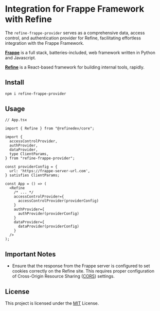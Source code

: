 # Integration for Frappe Framework with Refine

The `refine-frappe-provider` serves as a comprehensive data, access control, and authentication provider for Refine, facilitating effortless integration with the Frappe Framework.

**[Frappe](https://frappeframework.com)** is a full stack, batteries-included, web framework written in Python and Javascript.

**[Refine](https://refine.dev)** is a React-based framework for building internal tools, rapidly.

## Install

```bash
npm i refine-frappe-provider
```

## Usage

```tsx
// App.tsx

import { Refine } from "@refinedev/core";

import {
  accessControlProvider,
  authProvider,
  dataProvider,
  type ClientParams,
} from "refine-frappe-provider";

const providerConfig = {
  url: 'https://frappe-server-url.com',
} satisfies ClientParams;

const App = () => (
  <Refine
    /* ... */
    accessControlProvider={
      accessControlProvider(providerConfig)
    }
    authProvider={
      authProvider(providerConfig)
    }
    dataProvider={
      dataProvider(providerConfig)
    }
  />
);
```

## Important Notes

- Ensure that the response from the Frappe server is configured to set cookies correctly on the Refine site. This requires proper configuration of Cross-Origin Resource Sharing ([CORS](https://developer.mozilla.org/en-US/docs/Web/HTTP/CORS)) settings.

## License

This project is licensed under the [MIT](./license) License.
